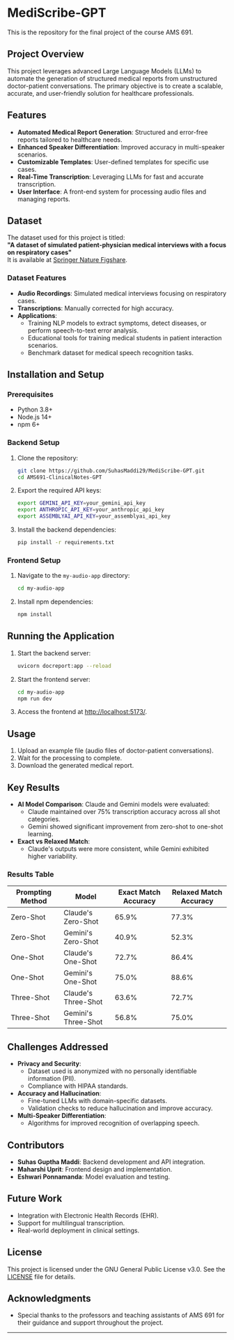 # MediScribe-GPT

This is the repository for the final project of the course AMS 691.

## Project Overview
This project leverages advanced Large Language Models (LLMs) to automate the generation of structured medical reports from unstructured doctor-patient conversations. The primary objective is to create a scalable, accurate, and user-friendly solution for healthcare professionals.

## Features
- **Automated Medical Report Generation**: Structured and error-free reports tailored to healthcare needs.
- **Enhanced Speaker Differentiation**: Improved accuracy in multi-speaker scenarios.
- **Customizable Templates**: User-defined templates for specific use cases.
- **Real-Time Transcription**: Leveraging LLMs for fast and accurate transcription.
- **User Interface**: A front-end system for processing audio files and managing reports.

## Dataset
The dataset used for this project is titled:  
**"A dataset of simulated patient-physician medical interviews with a focus on respiratory cases"**  
It is available at [Springer Nature Figshare](https://springernature.figshare.com/collections/A_dataset_of_simulated_patient-physician_medical_interviews_with_a_focus_on_respiratory_cases/5545842/1).

### Dataset Features
- **Audio Recordings**: Simulated medical interviews focusing on respiratory cases.
- **Transcriptions**: Manually corrected for high accuracy.
- **Applications**:
  - Training NLP models to extract symptoms, detect diseases, or perform speech-to-text error analysis.
  - Educational tools for training medical students in patient interaction scenarios.
  - Benchmark dataset for medical speech recognition tasks.

## Installation and Setup
### Prerequisites
- Python 3.8+
- Node.js 14+
- npm 6+

### Backend Setup
1. Clone the repository:
    ```bash
    git clone https://github.com/SuhasMaddi29/MediScribe-GPT.git
    cd AMS691-ClinicalNotes-GPT
    ```
2. Export the required API keys:
    ```bash
    export GEMINI_API_KEY=your_gemini_api_key
    export ANTHROPIC_API_KEY=your_anthropic_api_key
    export ASSEMBLYAI_API_KEY=your_assemblyai_api_key
    ```
3. Install the backend dependencies:
    ```bash
    pip install -r requirements.txt
    ```

### Frontend Setup
1. Navigate to the `my-audio-app` directory:
    ```bash
    cd my-audio-app
    ```
2. Install npm dependencies:
    ```bash
    npm install
    ```

## Running the Application
1. Start the backend server:
    ```bash
    uvicorn docreport:app --reload
    ```
2. Start the frontend server:
    ```bash
    cd my-audio-app
    npm run dev
    ```
3. Access the frontend at [http://localhost:5173/](http://localhost:5173/).

## Usage
1. Upload an example file (audio files of doctor-patient conversations).
2. Wait for the processing to complete.
3. Download the generated medical report.

## Key Results
- **AI Model Comparison**: Claude and Gemini models were evaluated:
    - Claude maintained over 75% transcription accuracy across all shot categories.
    - Gemini showed significant improvement from zero-shot to one-shot learning.
- **Exact vs Relaxed Match**:
    - Claude's outputs were more consistent, while Gemini exhibited higher variability.

### Results Table
| Prompting Method | Model                | Exact Match Accuracy | Relaxed Match Accuracy |
|-------------------|----------------------|-----------------------|-------------------------|
| Zero-Shot         | Claude's Zero-Shot  | 65.9%                | 77.3%                  |
| Zero-Shot         | Gemini's Zero-Shot  | 40.9%                | 52.3%                  |
| One-Shot          | Claude's One-Shot   | 72.7%                | 86.4%                  |
| One-Shot          | Gemini's One-Shot   | 75.0%                | 88.6%                  |
| Three-Shot        | Claude's Three-Shot | 63.6%                | 72.7%                  |
| Three-Shot        | Gemini's Three-Shot | 56.8%                | 75.0%                  |

## Challenges Addressed
- **Privacy and Security**:
    - Dataset used is anonymized with no personally identifiable information (PII).
    - Compliance with HIPAA standards.
- **Accuracy and Hallucination**:
    - Fine-tuned LLMs with domain-specific datasets.
    - Validation checks to reduce hallucination and improve accuracy.
- **Multi-Speaker Differentiation**:
    - Algorithms for improved recognition of overlapping speech.

## Contributors
- **Suhas Guptha Maddi**: Backend development and API integration.
- **Maharshi Uprit**: Frontend design and implementation.
- **Eshwari Ponnamanda**: Model evaluation and testing.

## Future Work
- Integration with Electronic Health Records (EHR).
- Support for multilingual transcription.
- Real-world deployment in clinical settings.

## License
This project is licensed under the GNU General Public License v3.0. See the [LICENSE](LICENSE) file for details.

## Acknowledgments
- Special thanks to the professors and teaching assistants of AMS 691 for their guidance and support throughout the project.

---
